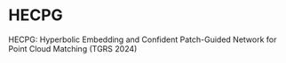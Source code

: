 # HECPG
HECPG: Hyperbolic Embedding and Confident Patch-Guided Network for Point Cloud Matching (TGRS 2024)

